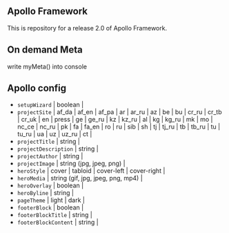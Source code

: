 ## Apollo Framework
This is repository for a release 2.0 of Apollo Framework.

## On demand Meta
write myMeta() into console

## Apollo config
+ `setupWizard` | boolean |
+ `projectSite` | af_da | af_en | af_pa | ar | ar_ru | az | be | bu | cr_ru | cr_tb | cr_uk | en | press | ge | ge_ru | kz | kz_ru | al | kg | kg_ru | mk | mo | nc_ce | nc_ru | pk | fa | fa_en | ro | ru | sib | sh | tj | tj_ru | tb | tb_ru | tu | tu_ru | ua | uz | uz_ru | ct |
+ `projectTitle` | string |
+ `projectDescription` | string |
+ `projectAuthor` | string |
+ `projectImage` | string (jpg, jpeg, png) |
+ `heroStyle` | cover | tabloid | cover-left | cover-right |
+ `heroMedia` | string (gif, jpg, jpeg, png, mp4) |
+ `heroOverlay` | boolean |
+ `heroByline` | string |
+ `pageTheme` | light | dark |
+ `footerBlock` | boolean |
+ `footerBlockTitle` | string |
+ `footerBlockContent` | string |
